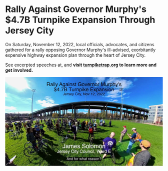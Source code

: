 # Rally Against Governor Murphy's $4.7B Turnpike Expansion Through Jersey City

On Saturday, November 12, 2022, local officials, advocates, and citizens gathered for a rally opposing Governor Murphy's ill-advised, exorbitantly expensive highway expansion plan through the heart of Jersey City.</p>

See excerpted speeches at, and **visit [turnpiketrap.org](https://turnpiketrap.org) to learn more and get involved.**

[![](./public/img/solomon-screenshot.jpeg)](https://turnpiketrap.neighbor-ryan.org)
